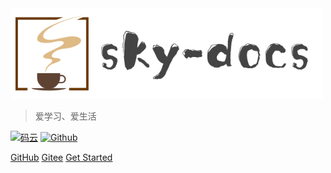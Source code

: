 
<img src="_media/logo.png"  width="500" />


> 爱学习、爱生活

[![码云](https://img.shields.io/badge/Gitee-%E7%A0%81%E4%BA%91-yellow.svg)](https://gitee.com/xk11961677/)
[![Github](https://img.shields.io/badge/Github-Github-red.svg)](https://github.com/xk11961677)

[GitHub](https://github.com/xk11961677/sky-docs/tree/master)
[Gitee](https://gitee.com/xk11961677/)
[Get Started](#简介)